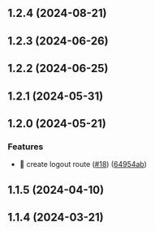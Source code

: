 

## 1.2.4 (2024-08-21)

## 1.2.3 (2024-06-26)

## 1.2.2 (2024-06-25)

## 1.2.1 (2024-05-31)

## 1.2.0 (2024-05-21)


### Features

* 🎸 create logout route ([#18](https://github.com/olloapp/ollo-link-api/issues/18)) ([64954ab](https://github.com/olloapp/ollo-link-api/commit/64954ab6568b51a50699c7e081501387feee965f))

## 1.1.5 (2024-04-10)

## 1.1.4 (2024-03-21)
